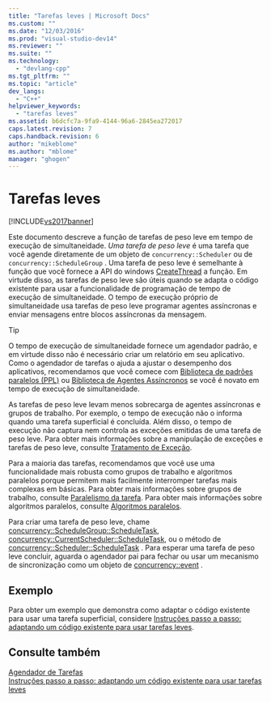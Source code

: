 ```yaml
---
title: "Tarefas leves | Microsoft Docs"
ms.custom: ""
ms.date: "12/03/2016"
ms.prod: "visual-studio-dev14"
ms.reviewer: ""
ms.suite: ""
ms.technology: 
  - "devlang-cpp"
ms.tgt_pltfrm: ""
ms.topic: "article"
dev_langs: 
  - "C++"
helpviewer_keywords: 
  - "tarefas leves"
ms.assetid: b6dcfc7a-9fa9-4144-96a6-2845ea272017
caps.latest.revision: 7
caps.handback.revision: 6
author: "mikeblome"
ms.author: "mblome"
manager: "ghogen"
---
```

# Tarefas leves
[!INCLUDE[vs2017banner](../../assembler/inline/includes/vs2017banner.md)]

Este documento descreve a função de tarefas de peso leve em tempo de execução de simultaneidade.  *Uma tarefa de peso leve* é uma tarefa que você agende diretamente de um objeto de `concurrency::Scheduler` ou de `concurrency::ScheduleGroup` .  Uma tarefa de peso leve é semelhante à função que você fornece a API do windows [CreateThread](http://msdn.microsoft.com/library/windows/desktop/ms682453) a função.  Em virtude disso, as tarefas de peso leve são úteis quando se adapta o código existente para usar a funcionalidade de programação de tempo de execução de simultaneidade.  O tempo de execução próprio de simultaneidade usa tarefas de peso leve programar agentes assíncronas e enviar mensagens entre blocos assíncronas da mensagem.  
  
> [!TIP]
>  O tempo de execução de simultaneidade fornece um agendador padrão, e em virtude disso não é necessário criar um relatório em seu aplicativo.  Como o agendador de tarefas o ajuda a ajustar o desempenho dos aplicativos, recomendamos que você comece com [Biblioteca de padrões paralelos \(PPL\)](../../parallel/concrt/parallel-patterns-library-ppl.md) ou [Biblioteca de Agentes Assíncronos](../../parallel/concrt/asynchronous-agents-library.md) se você é novato em tempo de execução de simultaneidade.  
  
 As tarefas de peso leve levam menos sobrecarga de agentes assíncronas e grupos de trabalho.  Por exemplo, o tempo de execução não o informa quando uma tarefa superficial é concluída.  Além disso, o tempo de execução não captura nem controla as exceções emitidas de uma tarefa de peso leve.  Para obter mais informações sobre a manipulação de exceções e tarefas de peso leve, consulte [Tratamento de Exceção](../Topic/Exception%20Handling%20in%20the%20Concurrency%20Runtime.md).  
  
 Para a maioria das tarefas, recomendamos que você use uma funcionalidade mais robusta como grupos de trabalho e algoritmos paralelos porque permitem mais facilmente interromper tarefas mais complexas em básicas.  Para obter mais informações sobre grupos de trabalho, consulte [Paralelismo da tarefa](../../parallel/concrt/task-parallelism-concurrency-runtime.md).  Para obter mais informações sobre algoritmos paralelos, consulte [Algoritmos paralelos](../Topic/Parallel%20Algorithms.md).  
  
 Para criar uma tarefa de peso leve, chame [concurrency::ScheduleGroup::ScheduleTask](../Topic/ScheduleGroup::ScheduleTask%20Method.md), [concurrency::CurrentScheduler::ScheduleTask](../Topic/CurrentScheduler::ScheduleTask%20Method.md), ou o método de [concurrency::Scheduler::ScheduleTask](../Topic/Scheduler::ScheduleTask%20Method.md) .  Para esperar uma tarefa de peso leve concluir, aguarda o agendador pai para fechar ou usar um mecanismo de sincronização como um objeto de [concurrency::event](../Topic/event%20Class.md) .  
  
## Exemplo  
 Para obter um exemplo que demonstra como adaptar o código existente para usar uma tarefa superficial, considere [Instruções passo a passo: adaptando um código existente para usar tarefas leves](../Topic/Walkthrough:%20Adapting%20Existing%20Code%20to%20Use%20Lightweight%20Tasks.md).  
  
## Consulte também  
 [Agendador de Tarefas](../../parallel/concrt/task-scheduler-concurrency-runtime.md)   
 [Instruções passo a passo: adaptando um código existente para usar tarefas leves](../Topic/Walkthrough:%20Adapting%20Existing%20Code%20to%20Use%20Lightweight%20Tasks.md)